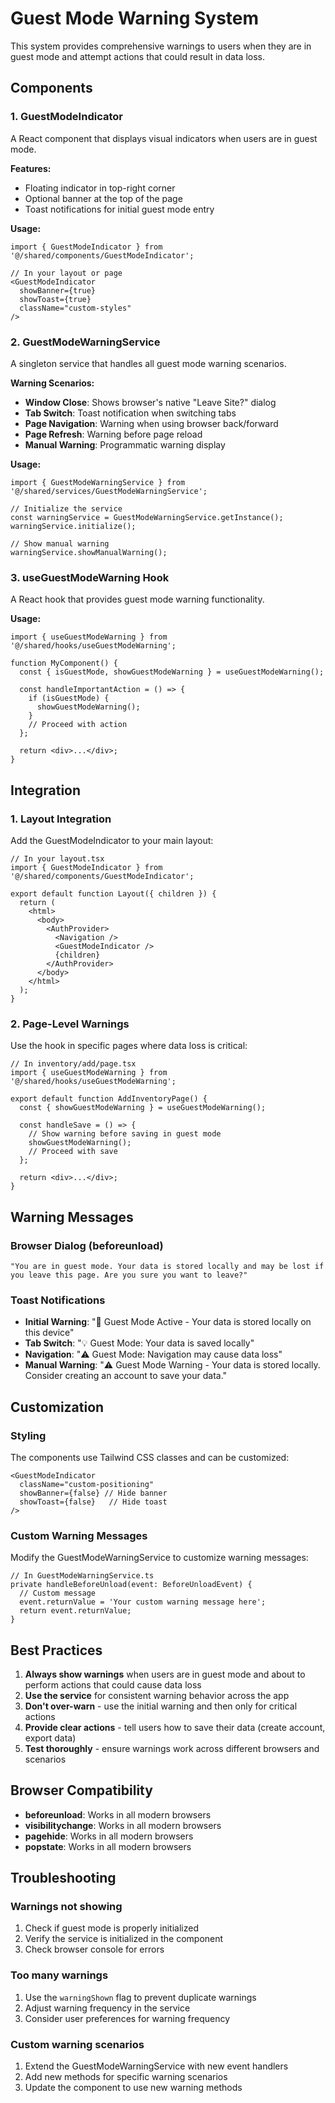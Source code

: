 # Guest Mode Warning System

This system provides comprehensive warnings to users when they are in guest mode and attempt actions that could result in data loss.

## Components

### 1. GuestModeIndicator
A React component that displays visual indicators when users are in guest mode.

**Features:**
- Floating indicator in top-right corner
- Optional banner at the top of the page
- Toast notifications for initial guest mode entry

**Usage:**
```tsx
import { GuestModeIndicator } from '@/shared/components/GuestModeIndicator';

// In your layout or page
<GuestModeIndicator 
  showBanner={true} 
  showToast={true} 
  className="custom-styles" 
/>
```

### 2. GuestModeWarningService
A singleton service that handles all guest mode warning scenarios.

**Warning Scenarios:**
- **Window Close**: Shows browser's native "Leave Site?" dialog
- **Tab Switch**: Toast notification when switching tabs
- **Page Navigation**: Warning when using browser back/forward
- **Page Refresh**: Warning before page reload
- **Manual Warning**: Programmatic warning display

**Usage:**
```tsx
import { GuestModeWarningService } from '@/shared/services/GuestModeWarningService';

// Initialize the service
const warningService = GuestModeWarningService.getInstance();
warningService.initialize();

// Show manual warning
warningService.showManualWarning();
```

### 3. useGuestModeWarning Hook
A React hook that provides guest mode warning functionality.

**Usage:**
```tsx
import { useGuestModeWarning } from '@/shared/hooks/useGuestModeWarning';

function MyComponent() {
  const { isGuestMode, showGuestModeWarning } = useGuestModeWarning();
  
  const handleImportantAction = () => {
    if (isGuestMode) {
      showGuestModeWarning();
    }
    // Proceed with action
  };
  
  return <div>...</div>;
}
```

## Integration

### 1. Layout Integration
Add the GuestModeIndicator to your main layout:

```tsx
// In your layout.tsx
import { GuestModeIndicator } from '@/shared/components/GuestModeIndicator';

export default function Layout({ children }) {
  return (
    <html>
      <body>
        <AuthProvider>
          <Navigation />
          <GuestModeIndicator />
          {children}
        </AuthProvider>
      </body>
    </html>
  );
}
```

### 2. Page-Level Warnings
Use the hook in specific pages where data loss is critical:

```tsx
// In inventory/add/page.tsx
import { useGuestModeWarning } from '@/shared/hooks/useGuestModeWarning';

export default function AddInventoryPage() {
  const { showGuestModeWarning } = useGuestModeWarning();
  
  const handleSave = () => {
    // Show warning before saving in guest mode
    showGuestModeWarning();
    // Proceed with save
  };
  
  return <div>...</div>;
}
```

## Warning Messages

### Browser Dialog (beforeunload)
```
"You are in guest mode. Your data is stored locally and may be lost if you leave this page. Are you sure you want to leave?"
```

### Toast Notifications
- **Initial Warning**: "👤 Guest Mode Active - Your data is stored locally on this device"
- **Tab Switch**: "💡 Guest Mode: Your data is saved locally"
- **Navigation**: "⚠️ Guest Mode: Navigation may cause data loss"
- **Manual Warning**: "⚠️ Guest Mode Warning - Your data is stored locally. Consider creating an account to save your data."

## Customization

### Styling
The components use Tailwind CSS classes and can be customized:

```tsx
<GuestModeIndicator 
  className="custom-positioning" 
  showBanner={false} // Hide banner
  showToast={false}   // Hide toast
/>
```

### Custom Warning Messages
Modify the GuestModeWarningService to customize warning messages:

```tsx
// In GuestModeWarningService.ts
private handleBeforeUnload(event: BeforeUnloadEvent) {
  // Custom message
  event.returnValue = 'Your custom warning message here';
  return event.returnValue;
}
```

## Best Practices

1. **Always show warnings** when users are in guest mode and about to perform actions that could cause data loss
2. **Use the service** for consistent warning behavior across the app
3. **Don't over-warn** - use the initial warning and then only for critical actions
4. **Provide clear actions** - tell users how to save their data (create account, export data)
5. **Test thoroughly** - ensure warnings work across different browsers and scenarios

## Browser Compatibility

- **beforeunload**: Works in all modern browsers
- **visibilitychange**: Works in all modern browsers
- **pagehide**: Works in all modern browsers
- **popstate**: Works in all modern browsers

## Troubleshooting

### Warnings not showing
1. Check if guest mode is properly initialized
2. Verify the service is initialized in the component
3. Check browser console for errors

### Too many warnings
1. Use the `warningShown` flag to prevent duplicate warnings
2. Adjust warning frequency in the service
3. Consider user preferences for warning frequency

### Custom warning scenarios
1. Extend the GuestModeWarningService with new event handlers
2. Add new methods for specific warning scenarios
3. Update the component to use new warning methods 